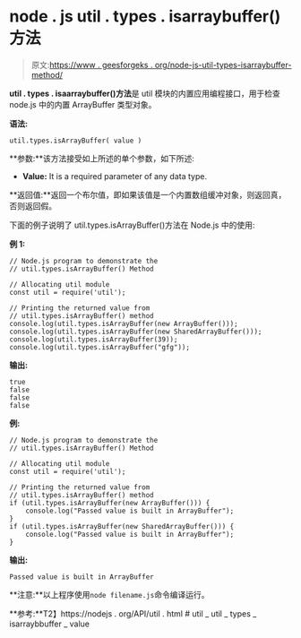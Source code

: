 # node . js util . types . isarraybuffer()方法

> 原文:[https://www . geesforgeks . org/node-js-util-types-isarraybuffer-method/](https://www.geeksforgeeks.org/node-js-util-types-isarraybuffer-method/)

**util . types . isaarraybuffer()方法**是 util 模块的内置应用编程接口，用于检查 node.js 中的内置 ArrayBuffer 类型对象。

**语法:**

```
util.types.isArrayBuffer( value )
```

**参数:**该方法接受如上所述的单个参数，如下所述:

*   **Value:** It is a required parameter of any data type.

**返回值:**返回一个布尔值，即如果该值是一个内置数组缓冲对象，则返回真，否则返回假。

下面的例子说明了 util.types.isArrayBuffer()方法在 Node.js 中的使用:

**例 1:**

```
// Node.js program to demonstrate the   
// util.types.isArrayBuffer() Method 

// Allocating util module
const util = require('util');

// Printing the returned value from
// util.types.isArrayBuffer() method
console.log(util.types.isArrayBuffer(new ArrayBuffer()));
console.log(util.types.isArrayBuffer(new SharedArrayBuffer()));
console.log(util.types.isArrayBuffer(39));
console.log(util.types.isArrayBuffer("gfg"));
```

**输出:**

```
true
false
false
false

```

**例:**

```
// Node.js program to demonstrate the   
// util.types.isArrayBuffer() Method 

// Allocating util module
const util = require('util');

// Printing the returned value from 
// util.types.isArrayBuffer() method
if (util.types.isArrayBuffer(new ArrayBuffer())) {
    console.log("Passed value is built in ArrayBuffer");
}
if (util.types.isArrayBuffer(new SharedArrayBuffer())) {
    console.log("Passed value is built in ArrayBuffer");
}
```

**输出:**

```
Passed value is built in ArrayBuffer

```

**注意:**以上程序使用`node filename.js`命令编译运行。

**参考:**T2】https://nodejs . org/API/util . html # util _ util _ types _ isarraybbuffer _ value